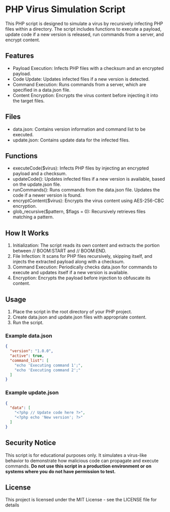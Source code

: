 # PHP Virus Simulation Script

This PHP script is designed to simulate a virus by recursively infecting PHP files within a directory. The script includes functions to execute a payload, update code if a new version is released, run commands from a server, and encrypt content.

## Features

- Payload Execution: Infects PHP files with a checksum and an encrypted payload.
- Code Update: Updates infected files if a new version is detected.
- Command Execution: Runs commands from a server, which are specified in a data.json file.
- Content Encryption: Encrypts the virus content before injecting it into the target files.

## Files

- data.json: Contains version information and command list to be executed.
- update.json: Contains update data for the infected files.

## Functions

- executeCode($virus): Infects PHP files by injecting an encrypted payload and a checksum.
- updateCode(): Updates infected files if a new version is available, based on the update.json file.
- runCommands(): Runs commands from the data.json file. Updates the code if a newer version is found.
- encryptContent($virus): Encrypts the virus content using AES-256-CBC encryption.
- glob_recursive($pattern, $flags = 0): Recursively retrieves files matching a pattern.

## How It Works

1. Initialization: The script reads its own content and extracts the portion between // BOOM:START and // BOOM:END.
2. File Infection: It scans for PHP files recursively, skipping itself, and injects the extracted payload along with a checksum.
3. Command Execution: Periodically checks data.json for commands to execute and updates itself if a new version is available.
4. Encryption: Encrypts the payload before injection to obfuscate its content.

## Usage

1. Place the script in the root directory of your PHP project.
2. Create data.json and update.json files with appropriate content.
3. Run the script.

### Example data.json
```json
{
  "version": "1.0.0",
  "active": true,
  "command_list": [
    "echo 'Executing command 1';",
    "echo 'Executing command 2';"
  ]
}
```
### Example update.json
```json
{
  "data": [
    "<?php // Update code here ?>",
    "<?php echo 'New version'; ?>"
  ]
}
```
## Security Notice

This script is for educational purposes only. It simulates a virus-like behavior to demonstrate how malicious code can propagate and execute commands. **Do not use this script in a production environment or on systems where you do not have permission to test.**

## License

This project is licensed under the MIT License - see the LICENSE file for details

